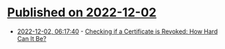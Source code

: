 # [Published on 2022-12-02](index.md)

* [2022-12-02, 06:17:40](https://lobste.rs/s/j1vvfg/checking_if_certificate_is_revoked_how) - [Checking if a Certificate is Revoked: How Hard Can It Be?](https://www.agwa.name/blog/post/checking_if_a_certificate_is_revoked_how_hard_can_it_be)
